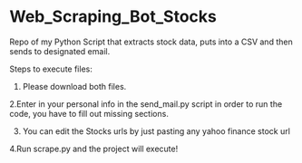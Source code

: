 # Web_Scraping_Bot_Stocks
Repo of my Python Script that extracts stock data, puts into a CSV and then sends to designated email.

Steps to execute files:

1. Please download both files.

2.Enter in your personal info in the send_mail.py script in order to run the code, you have to fill out missing sections.

3. You can edit the Stocks urls by just pasting any yahoo finance stock url

4.Run scrape.py and the project will execute!

